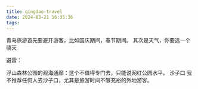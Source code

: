 ```yaml
---
title: qingdao-travel
date: 2024-03-21 16:35:36
tags:
---
```


青岛旅游首先要避开游客，比如国庆期间，春节期间。
其次是天气，你要选一个晴天



避雷：

浮山森林公园的观海通廊：这个不值得专门去，只能说网红公园水平。
沙子口 我不推荐任何人去沙子口，尤其是旅游时间不够充裕的外地游客。
